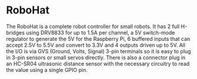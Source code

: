 <!--
---
name: RoboHat
class: board
type: io,motor
formfactor: HAT
manufacturer: 4tronix
description: Robotics controller HAT
url: http://4tronix.co.uk/store/index.php?rt=product/product&product_id=547
github:
buy: http://4tronix.co.uk/store/index.php?rt=product/product&product_id=547
image: '4tronix-robohat.png'
pincount: 40
eeprom: yes
power:
  '1':
  '2':
ground:
  '6':
  '9':
  '14':
  '20':
  '25':
  '30':
  '34':
  '39':
pin:
  '32':
    name: MotorA_0
    mode: output
  '33':
    name: MotorA_1
    mode: output
  '35':
    name: MotorB_0
    mode: output
  '36':
    name: MotorB_1
    mode: output
  '18':
    name: out0
    mode: output
    active: high
  '22':
    name: out1
    mode: output
    active: high
  '12':
    name: out2
    mode: output
    active: high
  '31':
    name: out3
    mode: output
    active: high
  '7':
    name: in0
    mode: input
  '11':
    name: in1
    mode: input
  '29':
    name: in2
    mode: input
  '13':
    name: in3
    mode: input
  '15':
    name: in4
    mode: input
  '16':
    name: in5
    mode: input
  '38':
    name: Ultrasonic
    mode: input/output
-->
# RoboHat

The RoboHat is a complete robot controller for small robots. It has 2 full H-bridges using DRV8833 for up to 1.5A per channel, a 5V switch-mode regulator to generate the 5V for the Raspberry Pi, 6 buffered inputs that can accept 2.5V to 5.5V and convert to 3.3V and 4 outputs driven up to 5V. All the I/O is via GVS (Ground, Volts, Signal) 3-pin terminals so it is easy to plug in 3-pin sensors or small servos directly. There is also a connector plug in an HC-SR04 ultrasonic distance sensor with the necessary circuitry to read the value using a single GPIO pin.

